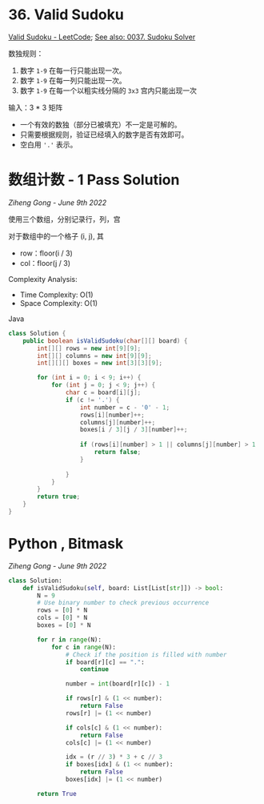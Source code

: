 # **36. Valid Sudoku**

[Valid Sudoku - LeetCode](https://leetcode.com/problems/valid-sudoku/); [See also: 0037. Sudoku Solver](https://github.com/openview2017/leetcode-group-solution/tree/main/AlgorithmProblems/0037.%20Sudoku%20Solver)

数独规则：

1. 数字 `1-9` 在每一行只能出现一次。
2. 数字 `1-9` 在每一列只能出现一次。
3. 数字 `1-9` 在每一个以粗实线分隔的 `3x3` 宫内只能出现一次

输入：3 * 3 矩阵

- 一个有效的数独（部分已被填充）不一定是可解的。
- 只需要根据规则，验证已经填入的数字是否有效即可。
- 空白用 `'.'` 表示。

# 数组计数 - 1 Pass Solution

*Ziheng Gong - June 9th 2022*

使用三个数组，分别记录行，列，宫

对于数组中的一个格子 (i, j), 其

- row：floor(i / 3)
- col：floor(j / 3)

Complexity Analysis:

- Time Complexity: O(1)
- Space Complexity: O(1)

Java

```java
class Solution {
    public boolean isValidSudoku(char[][] board) {
        int[][] rows = new int[9][9];
        int[][] columns = new int[9][9];
        int[][][] boxes = new int[3][3][9];

        for (int i = 0; i < 9; i++) {
            for (int j = 0; j < 9; j++) {
                char c = board[i][j];
                if (c != '.') {
                    int number = c - '0' - 1;
                    rows[i][number]++;
                    columns[j][number]++;
                    boxes[i / 3][j / 3][number]++;
                    
                    if (rows[i][number] > 1 || columns[j][number] > 1 || boxes[i / 3][j / 3][number] > 1) {
                        return false;
                    }
                    
                }
            }
        }
        return true;
    }
}
```

# Python , Bitmask

*Ziheng Gong - June 9th 2022*

```python
class Solution:
    def isValidSudoku(self, board: List[List[str]]) -> bool:
        N = 9
        # Use binary number to check previous occurrence
        rows = [0] * N
        cols = [0] * N
        boxes = [0] * N

        for r in range(N):
            for c in range(N):
                # Check if the position is filled with number
                if board[r][c] == ".":
                    continue

                number = int(board[r][c]) - 1

                if rows[r] & (1 << number):
                    return False
                rows[r] |= (1 << number)

                if cols[c] & (1 << number):
                    return False
                cols[c] |= (1 << number)

                idx = (r // 3) * 3 + c // 3
                if boxes[idx] & (1 << number):
                    return False
                boxes[idx] |= (1 << number)

        return True
```

